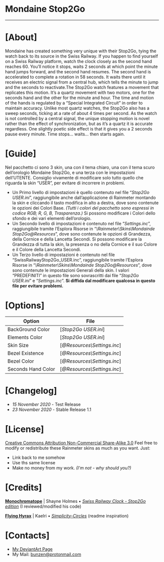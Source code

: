 # __Mondaine Stop2Go__
----

# [About]
Mondaine has created something very unique with their Stop2Go, tying the watch back to its source in the Swiss Railway. If you happen to find yourself on a Swiss Railway platform, watch the clock closely as the second hand reaches 60. You’ll notice it stops, waits 2 seconds at which point the minute hand jumps forward, and the second hand resumes. The second hand is accelerated to complete a rotation in 58 seconds. It waits there until it receives an electric signal from a central hub, which tells the minute to jump and the seconds to reactivate.The Stop2Go watch features a movement that replicates this motion. It’s a quartz movement with two motors, one for the seconds hand and the other for the minute and hour. The time and motion of the hands is regulated by a “Special Integrated Circuit” in order to maintain accuracy. Unlike most quartz watches, the Stop2Go also has a sweep seconds, ticking at a rate of about 4 times per second. As the watch is not controlled by a central signal, the unique stopping motion is novel rather than the effect of synchronization, but as it’s a quartz it is accurate regardless. One slightly poetic side effect is that it gives you a 2 seconds pause every minute. Time stops… waits… then starts again.


# [Guide]
Nel pacchetto ci sono 3 skin, una con il tema chiaro, una con il tema scuro dell’orologio Mondaine Stop2Go, e una terza con le impostazioni dell’UTENTE. Consiglio vivamente di modificare solo tutto quello che riguarda la skin “USER”, per evitare di incorrere in problemi.
 - Un Primo livello di impostazioni è quello contenuto nel file “*Stop2Go USER.ini*”, raggiungibile anche dall’applicazione di Rainmeter montando la skin e cliccando il tasto modifica in alto a destra, dove sono contenute le opzioni dei Colori Base. *(Tutti i colori del pacchetto sono espressi in codice RGB; R, G, B, Trasparenza.)* Si possono modificare i Colori dello sfondo e dei vari elementi dell’orologio.
 - Un Secondo livello di impostazioni è contenuto nel file “*Settings.inc*”, raggiungibile tramite l’Esplora Risorse in “*\Rainmeter\Skins\Mondainde Stop2Go\@Resources*”, dove sono contenute le opzioni di Grandezza, della Cornice e della Lancetta Secondi. Si possono modificare la Grandezza di tutta la skin, la presenza o no della Cornice e il suo Colore e il Colore della Lancetta Secondi.
 - Un Terzo livello di impostazioni è contenuto nel file “SwissRailwayStop2Go_USER.inc”, raggiungibile tramite l’Esplora Risorse in “*\Rainmeter\Skins\Mondainde Stop2Go\@Resources*”, dove sono contenute le impostazioni Generali della skin. I valori “PREDEFINITI” in questo file sono sovrascritti dai file “*Stop2Go USER.ini*” e “*Settings.inc*”. __Si diffida dal modificare qualcosa in questo file per evitare problemi.__

# [Options]
| Option | File |
| ------ | ------ |
| BackGround Color | [*Stop2Go USER.ini*] |
| Elements Color | [*Stop2Go USER.ini*] |
| Skin Size | [*@Resources\Settings.inc*] |
| Bezel Existence | [*@Resources\Settings.inc*] |
| Bezel Color | [*@Resources\Settings.inc*] |
| Seconds Hand Color | [*@Resources\Settings.inc*] |

# [Changelog]
- *15 November 2020* - Test Release
- *23 November 2020* - Stable Release 1.1

# [License]
[Creative Commons Attribution Non-Commercial Share-Alike 3.0](http://creativecommons.org/licenses/by-nc-sa/3.0/)
Feel free to modify or redistribute these Rainmeter skins as much as you want. Just:
- Link back to me somehow
- Use ths same license
- Make no money from my work. *(I'm not - why should you?)*

# [Credits]
[**Monochromatope**](https://www.deviantart.com/monochromatope) | Shayne Holmes
    • [*Swiss Railway Clock - Stop2Go edition*](https://www.deviantart.com/monochromatope/art/Swiss-Railway-Clock-Stop2Go-edition-592873114) (I reviewed/modified his code)

[**Flying Hyrax**](https://www.deviantart.com/flyinghyrax) | Kaelri
    • [*Simplicity-Circles*](https://www.deviantart.com/flyinghyrax/art/Simplicity-Circles-223877982) (readme inspiration)

# [Contacts]
- [My DeviantArt Page](https://www.deviantart.com/bunz66)
- My Mail: [bunzen@protonmail.com](mailto:bunzen@protonmail.com)
